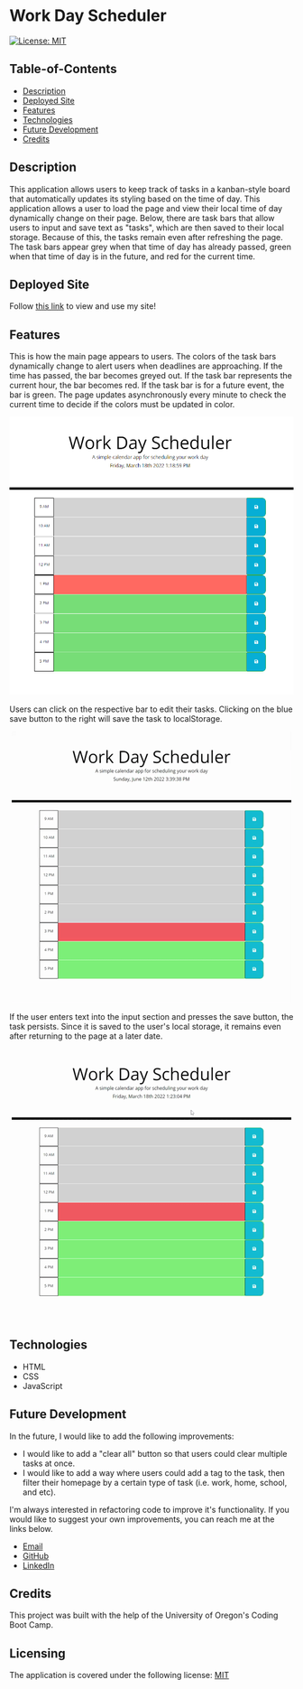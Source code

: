 # Work Day Scheduler

[![License: MIT](https://img.shields.io/badge/License-MIT-yellow.svg)](https://opensource.org/licenses/MIT)

## Table-of-Contents

- [Description](#description)
- [Deployed Site](#deployed-site)
- [Features](#features)
- [Technologies](#technologies)
- [Future Development](#future-development)
- [Credits](#credits)

## Description

This application allows users to keep track of tasks in a kanban-style board that automatically updates its styling based on the time of day. This application allows a user to load the page and view their local time of day dynamically change on their page. Below, there are task bars that allow users to input and save text as "tasks", which are then saved to their local storage. Because of this, the tasks remain even after refreshing the page. The task bars appear grey when that time of day has already passed, green when that time of day is in the future, and red for the current time.

## Deployed Site

Follow [this link](https://ashlynn4567.github.io/Work-Day-Scheduler/) to view and use my site!

## Features

This is how the main page appears to users. The colors of the task bars dynamically change to alert users when deadlines are approaching. If the time has passed, the bar becomes greyed out. If the task bar represents the current hour, the bar becomes red. If the task bar is for a future event, the bar is green. The page updates asynchronously every minute to check the current time to decide if the colors must be updated in color.

<p align="center">
<img alt="A screenshot of the homepage of work day scheduler. It shows different colored bars based on the current time - grey for an hour in the past, red for the current hour, and green for hours in the future. " src="./assets/images/work-day-scheduler-screenshot.jpg"/>
</p>

Users can click on the respective bar to edit their tasks. Clicking on the blue save button to the right will save the task to localStorage.

<p align="center">
<img alt="A demonstration gif showing how a user can click on a task bar to type freeform text. Once they are done, they must click on the blue save button to the right in order to save the task to localStorage" src="./assets/images/work-day-scheduler-demo.gif"/>
</p>

If the user enters text into the input section and presses the save button, the task persists. Since it is saved to the user's local storage, it remains even after returning to the page at a later date.

<p align="center">
<img alt="A demonstration gif showing that, even if the user navigates to a different page, their tasks are saved in localStorage. " src="./assets/images/work-day-scheduler-demo-2.gif"/>
</p>

## Technologies

- HTML
- CSS
- JavaScript

## Future Development

In the future, I would like to add the following improvements:

- I would like to add a "clear all" button so that users could clear multiple tasks at once.
- I would like to add a way where users could add a tag to the task, then filter their homepage by a certain type of task (i.e. work, home, school, and etc).

I'm always interested in refactoring code to improve it's functionality. If you would like to suggest your own improvements, you can reach me at the links below.

- <a href="mailto:ashlynn4567@gmail.com">Email</a>
- <a href="https://github.com/ashlynn4567">GitHub</a>
- <a href="https://www.linkedin.com/in/ashley-lynn-smith/">LinkedIn</a>

## Credits

This project was built with the help of the University of Oregon's Coding Boot Camp.

## Licensing

The application is covered under the following license: [MIT](https://opensource.org/licenses/MIT)

